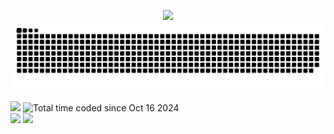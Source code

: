 <p align="center">
    <img src="https://uwu.gal/static/images/banner.png" />
    <img src="https://raw.githubusercontent.com/ijsbol/ijsbol/refs/heads/output/github-contribution-grid-snake-dark.svg">
</p>
<p>
    <img src="https://api.uwu.gal/stats/views/image?colour=E93909&label_colour=555555&label=profile%20views">
    <img src="https://wakatime.com/badge/user/43346e4f-0734-4170-8497-1c663c8584c2.svg?style=for-the-badge&color=E93909" alt="Total time coded since Oct 16 2024" />
    <br>
    <a href="https://steam-readme-stats.uwu.gal"><img src="https://steam-readme-stats.uwu.gal/api/76561198242540404/stats/badge/playtime?format=total_hours&style=for-the-badge&color=E93909" /></a>
    <a href="https://steam-readme-stats.uwu.gal"><img src="https://steam-readme-stats.uwu.gal/api/76561198242540404/stats/badge/games?style=for-the-badge&color=E93909" /></a>
</p>
